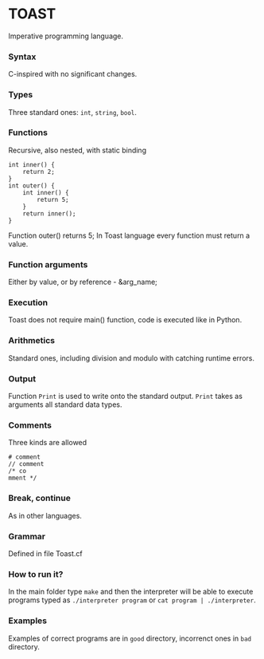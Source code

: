 # TOAST
Imperative programming language.

### Syntax
C-inspired with no significant changes.

### Types
Three standard ones: `int`, `string`, `bool`.

### Functions
Recursive, also nested, with static binding
```
int inner() {
    return 2;
}
int outer() {
    int inner() {
        return 5;
    }
    return inner();
}
```
Function outer() returns 5;
In Toast language every function must return a value.

### Function arguments
Either by value, or by reference - &arg_name;

### Execution
Toast does not require main() function, code is executed like in Python.

### Arithmetics
Standard ones, including division and modulo with catching runtime errors.

### Output
Function `Print` is used to write onto the standard output. `Print` takes as arguments all standard data types.

### Comments
Three kinds are allowed
```
# comment
// comment
/* co
mment */
```
### Break, continue
As in other languages.

### Grammar
Defined in file Toast.cf

### How to run it?
In the main folder type `make` and then the interpreter will be able to execute programs
typed as `./interpreter program` or `cat program | ./interpreter`.

### Examples
Examples of correct programs are in `good` directory, incorrenct ones in `bad` directory.

